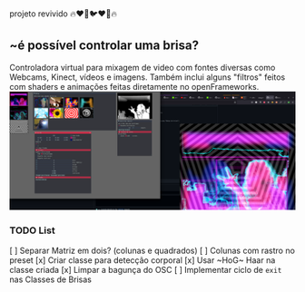 projeto revivido 🔥❤️‍🔥🐦❤️‍🔥🔥
## ~é possível controlar uma brisa?
Controladora virtual para mixagem de video com fontes diversas como Webcams, Kinect, vídeos e imagens.
Também inclui alguns "filtros" feitos com shaders e animações feitas diretamente no openFrameworks.
![Screenshot da controladora](https://github.com/evandrododo/brisascontroladas/raw/main/bin/data/img/screenshot.png "Screenshot da controladora")


### TODO List

[ ] Separar Matriz em dois? (colunas e quadrados)
    [ ] Colunas com rastro no preset
[x] Criar classe para detecção corporal
[x] Usar ~HoG~ Haar na classe criada
[x] Limpar a bagunça do OSC
[ ] Implementar ciclo de `exit` nas Classes de Brisas
